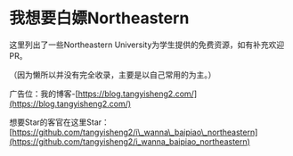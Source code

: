 # 我想要白嫖Northeastern

这里列出了一些Northeastern University为学生提供的免费资源，如有补充欢迎PR。

（因为懒所以并没有完全收录，主要是以自己常用的为主。）

广告位：我的博客-[https://blog.tangyisheng2.com/](https://blog.tangyisheng2.com/)

想要Star的客官在这里Star：[https://github.com/tangyisheng2/i\_wanna\_baipiao\_northeastern](https://github.com/tangyisheng2/i_wanna_baipiao_northeastern)

